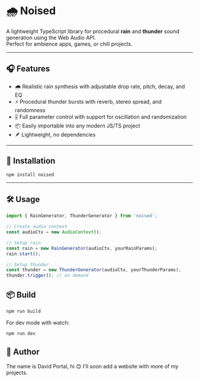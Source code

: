 # 🌧️ Noised

A lightweight TypeScript library for procedural **rain** and **thunder** sound generation using the Web Audio API.  
Perfect for ambience apps, games, or chill projects.

---

## 🎧 Features

- 🌧️ Realistic rain synthesis with adjustable drop rate, pitch, decay, and EQ
- ⚡ Procedural thunder bursts with reverb, stereo spread, and randomness
- 🎚️ Full parameter control with support for oscillation and randomization
- 📦 Easily importable into any modern JS/TS project
- 🪶 Lightweight, no dependencies

---

## 🚀 Installation

```bash
npm install noised
```

---

## 🛠️ Usage

```ts
import { RainGenerator, ThunderGenerator } from 'noised';

// Create audio context
const audioCtx = new AudioContext();

// Setup rain
const rain = new RainGenerator(audioCtx, yourRainParams);
rain.start();

// Setup thunder
const thunder = new ThunderGenerator(audioCtx, yourThunderParams);
thunder.trigger(); // on demand
```

## 📦 Build
```bash
npm run build
```

For dev mode with watch:
```bash
npm run dev
```

## 🧙 Author
The name is David Portal, hi 😊
I'll soon add a website with more of my projects.